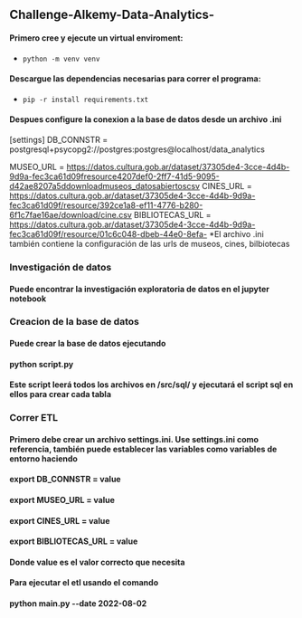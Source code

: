 ## Challenge-Alkemy-Data-Analytics-


#### Primero cree y ejecute un virtual enviroment:
   - `python -m venv venv`

#### Descargue las dependencias necesarias para correr el programa:
   - `pip -r install requirements.txt`

#### Despues configure la conexion a la base de datos desde un archivo .ini
[settings]
DB_CONNSTR = postgresql+psycopg2://postgres:postgres@localhost/data_analytics

   MUSEO_URL = https://datos.cultura.gob.ar/dataset/37305de4-3cce-4d4b-9d9a-fec3ca61d09fresource4207def0-2ff7-41d5-9095-d42ae8207a5ddownloadmuseos_datosabiertoscsv
   CINES_URL = https://datos.cultura.gob.ar/dataset/37305de4-3cce-4d4b-9d9a-fec3ca61d09f/resource/392ce1a8-ef11-4776-b280-6f1c7fae16ae/download/cine.csv
   BIBLIOTECAS_URL = https://datos.cultura.gob.ar/dataset/37305de4-3cce-4d4b-9d9a-fec3ca61d09f/resource/01c6c048-dbeb-44e0-8efa-
*El archivo .ini también contiene la configuración de las urls de museos, cines, bilbiotecas

### Investigación de datos
#### Puede encontrar la investigación exploratoria de datos en el jupyter notebook

### Creacion de la base de datos
#### Puede crear la base de datos ejecutando

#### python script.py

#### Este script leerá todos los archivos en /src/sql/ y ejecutará el script sql en ellos para crear cada tabla

### Correr ETL

#### Primero debe crear un archivo settings.ini. Use settings.ini como referencia, también puede establecer las variables como variables de entorno haciendo

#### export DB_CONNSTR = value
#### export MUSEO_URL = value
#### export CINES_URL = value
#### export BIBLIOTECAS_URL = value

#### Donde value es el valor correcto que necesita

#### Para ejecutar el etl usando el comando

#### python main.py --date 2022-08-02